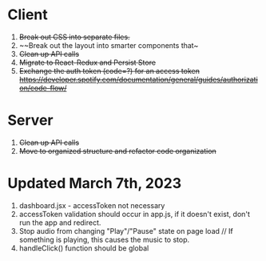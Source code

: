 # Client
1. ~~Break out CSS into separate files.~~
2. ~~Break out the layout into smarter components that~
3. ~~Clean up API calls~~
4. ~~Migrate to React-Redux and Persist Store~~
5. ~~Exchange the auth token (code=?) for an access token https://developer.spotify.com/documentation/general/guides/authorization/code-flow/~~



# Server
1. ~~Clean up API calls~~
2. ~~Move to organized structure and refactor code organization~~


# Updated March 7th, 2023
1. dashboard.jsx - accessToken not necessary
2. accessToken validation should occur in app.js, if it doesn't exist, don't run the app and redirect.
3. Stop audio from changing "Play"/"Pause" state on page load // If something is playing, this causes the music to stop.
4. handleClick() function should be global
